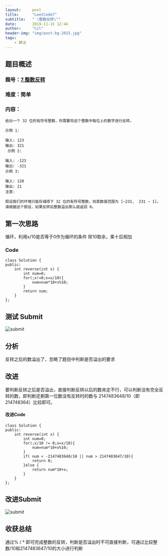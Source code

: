 ```yaml
---
layout:     post
title:      "LeetCode7"
subtitle:   " \整数反转\""
date:       2019-11-15 12:44
author:     "Czl"
header-img: "img/post-bg-2015.jpg"
tags:
    - 算法
---
```


## 题目概述

### 题号：[7.整数反转]("https://leetcode-cn.com/problems/reverse-integer/")

### 难度：简单

### 内容：

```
给出一个 32 位的有符号整数，你需要将这个整数中每位上的数字进行反转。

示例 1:

输入: 123
输出: 321
 示例 2:

输入: -123
输出: -321
示例 3:

输入: 120
输出: 21
注意:

假设我们的环境只能存储得下 32 位的有符号整数，则其数值范围为 [−231,  231 − 1]。请根据这个假设，如果反转后整数溢出那么就返回 0。

```


## 第一次思路

循环，利用x/10是否等于0作为循环的条件
除10取余，乘十后相加

### Code

```
class Solution {
public:
    int reverse(int x) {
        int num=0;
        for(;x!=0;x=x/10){
            num=num*10+x%10;
        }
        return num;
    }
};
```

## 测试 Submit

![submit](http://ww1.sinaimg.cn/large/006Gc1hlly1g8yle6fh2mj30vp03zglm.jpg)

## 分析

反转之后的数溢出了，忽略了题目中判断是否溢出的要求

## 改进

要判断反转之后是否溢出，直接判断反转以后的数肯定不行，可以判断没有完全反转的数，即判断还剩第一位数没有反转时的数与 2147483648/10（即 214748364）比较即可。 

#### 改进Code

```
class Solution {
public:
    int reverse(int x) {
        int num=0;
        for(;x/10 != 0;x=x/10){
            num=num*10+x%10;
        }
        if( num < -2147483648/10 || num > 2147483647/10){
            return 0;
        }else {
            return num*10+x;
        }
    }
};
```

## 改进Submit

![submit](http://ww1.sinaimg.cn/large/006Gc1hlly1g8ylplg21nj30k602b3yc.jpg)

## 收获总结

通过% / * 即可完成整数的反转，判断是否溢出时不可直接判断，可通过比较整数/10和2147483647/10的大小进行判断